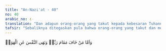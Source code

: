 ```yaml
---
title: "An-Nazi'at - 40"
no: 40
arabic_no: ٤٠
translation: "Dan adapun orang-orang yang takut kepada kebesaran Tuhannya dan menahan diri dari (keinginan) hawa nafsunya,"
tafsir: "Sebaliknya ditegaskan pula bahwa orang-orang yang takut dan mengadakan persiapan karena memandang kebesaran Tuhannya serta menahan diri dari ajakan hawa nafsunya, maka sesungguhnya surgalah tempat kediamannya yang kekal dan abadi. Alangkah beruntung mereka memperoleh bagian seperti itu."
---
```

وَاَمَّا مَنْ خَافَ مَقَامَ رَبِّهٖ وَنَهَى النَّفْسَ عَنِ الْهَوٰىۙ